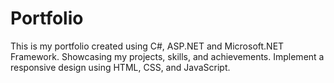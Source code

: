 # Portfolio
This is my portfolio created using C#, ASP.NET and Microsoft.NET Framework. Showcasing my projects, skills, and achievements. Implement a responsive design using HTML, CSS, and JavaScript. 
